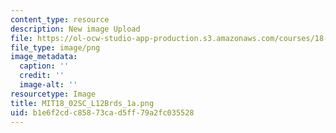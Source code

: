 ```yaml
---
content_type: resource
description: New image Upload
file: https://ol-ocw-studio-app-production.s3.amazonaws.com/courses/18-02sc-multivariable-calculus-fall-2010/b1e6f2cdc85873cad5ff79a2fc035528_MIT18_02SC_L12Brds_1a.png
file_type: image/png
image_metadata:
  caption: ''
  credit: ''
  image-alt: ''
resourcetype: Image
title: MIT18_02SC_L12Brds_1a.png
uid: b1e6f2cd-c858-73ca-d5ff-79a2fc035528
---
```

